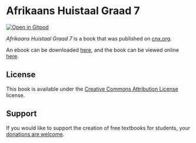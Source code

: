 # Afrikaans Huistaal Graad 7

[![Open in Gitpod](https://gitpod.io/button/open-in-gitpod.svg)](https://gitpod.io/from-referrer/)

_Afrikaans Huistaal Graad 7_ is a book that was published on [cnx.org](https://cnx.org/).

An ebook can be downloaded [here](https://github.com/cnx-user-books/cnxbook-afrikaans-huistaal-graad-7/releases/latest), and the book can be viewed online [here](https://github.com/cnx-user-books/cnxbook-afrikaans-huistaal-graad-7/releases/latest).

## License
This book is available under the [Creative Commons Attribution License](./LICENSE) license.

## Support
If you would like to support the creation of free textbooks for students, your [donations are welcome](https://riceconnect.rice.edu/donation/support-openstax-banner).
